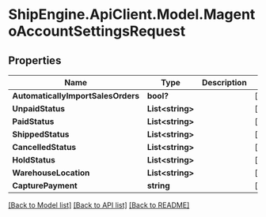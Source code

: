 # ShipEngine.ApiClient.Model.MagentoAccountSettingsRequest
## Properties

Name | Type | Description | Notes
------------ | ------------- | ------------- | -------------
**AutomaticallyImportSalesOrders** | **bool?** |  | [optional] 
**UnpaidStatus** | **List&lt;string&gt;** |  | [optional] 
**PaidStatus** | **List&lt;string&gt;** |  | [optional] 
**ShippedStatus** | **List&lt;string&gt;** |  | [optional] 
**CancelledStatus** | **List&lt;string&gt;** |  | [optional] 
**HoldStatus** | **List&lt;string&gt;** |  | [optional] 
**WarehouseLocation** | **List&lt;string&gt;** |  | [optional] 
**CapturePayment** | **string** |  | [optional] 

[[Back to Model list]](../README.md#documentation-for-models) [[Back to API list]](../README.md#documentation-for-api-endpoints) [[Back to README]](../README.md)


